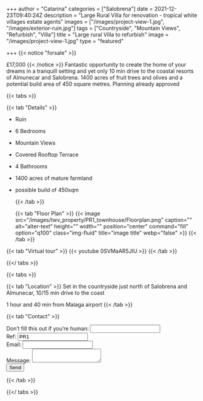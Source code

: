 +++
author = "Catarina"
categories = ["Salobrena"]
date = 2021-12-23T09:40:24Z
description = "Large Rural Villa for renovation - tropical white villages estate agents"
images = ["/images/project-view-1.jpg", "/images/exterior-ruin.jpg"]
tags = ["Countryside", "Mountain Views", "Refurbish", "Villa"]
title = "Large rural Villa to refurbish"
image = "/images/project-view-1.jpg"
type = "featured"

+++
{{< notice "forsale" >}}

£17,000 {{< /notice >}} Fantastic opportunity to create the home of your dreams in a tranquill setting and yet only 10 min drive to the coastal resorts of Almunecar and Salobrena. 1400 acres of fruit trees and olives and a potential build area of 450 square metres. Planning already approved

{{< tabs >}}

{{< tab "Details" >}}

* Ruin
* 6 Bedrooms
* Mountain Views
* Covered Rooftop Terrace
* 4 Bathrooms
* 1400 acres of mature farmland
* possible build of 450sqm

  {{< /tab >}}

  {{< tab "Floor Plan" >}} {{< image src="/images/twv_property/PR1_townhouse/Floorplan.png" caption="" alt="alter-text" height="" width="" position="center" command="fill" option="q100" class="img-fluid" title="image title" webp="false" >}} {{< /tab >}}

{{< tab "Virtual tour" >}} {{< youtube 0SVMaAR5JIU >}} {{< /tab >}}

{{</ tabs >}}

{{< tabs >}}

{{< tab "Location" >}} Set in the countryside just north of Salobrena and Almunecar, 10/15 min drive to the coast

1 hour and 40 min from Malaga airport {{< /tab >}}

{{< tab "Contact" >}} <form name="contact" method="POST" netlify-honeypot="bot-field" data-netlify="true">
<div class="form-group">
<label>Don’t fill this out if you’re human: <input name="bot-field" /></label>
</div>
<div class="form-group">
<label>Ref: <input name="property-ref" class="form-control" value="PR1" readonly/></label>
</div>
<div class="form-group">
<label>Email: <input type="text" class="form-control" name="email" /></label>
</div>
<div class="form-group">
<label>Message: </label> <textarea name="message" class="form-control"></textarea>
</div>
<button type="submit" class="btn btn-primary">Send</button>
</form> {{< /tab >}}

{{</ tabs >}}